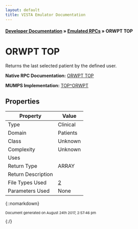 ```yaml
---
layout: default
title: VISTA Emulator Documentation
---
```


#### [Developer Documentation](../index) &#187; [Emulated RPCs](TableOfContents) &#187; ORWPT TOP<br/>
# ORWPT TOP

Returns the last selected patient by the defined user.

**Native RPC Documentation:** [ORWPT TOP](../VISTARPC/ORWPT_TOP)

**MUMPS Implementation:** [TOP^ORWPT](http://code.osehra.org/dox/Routine_ORWPT_source.html)

## Properties

Property | Value
--- | ---
Type | Clinical
Domain | Patients
Class | Unknown
Complexity | Unknown
Uses | 
Return Type | ARRAY
Return Description | 
File Types Used | [2](../VDM/Patient-2)
Parameters Used | None


{::nomarkdown} <br/><p style="font-size: 11px">Document generated on August 24th 2017, 2:57:46 pm</p>{:/}
